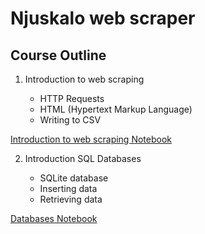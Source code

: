 # Njuskalo web scraper

## Course Outline

1. Introduction to web scraping

   - HTTP Requests
   - HTML (Hypertext Markup Language)
   - Writing to CSV
   
[Introduction to web scraping Notebook](exercises/Scraping.ipynb)


2. Introduction SQL Databases

   - SQLite database
   - Inserting data
   - Retrieving data
   
[Databases Notebook](exercises/Database.ipynb)
